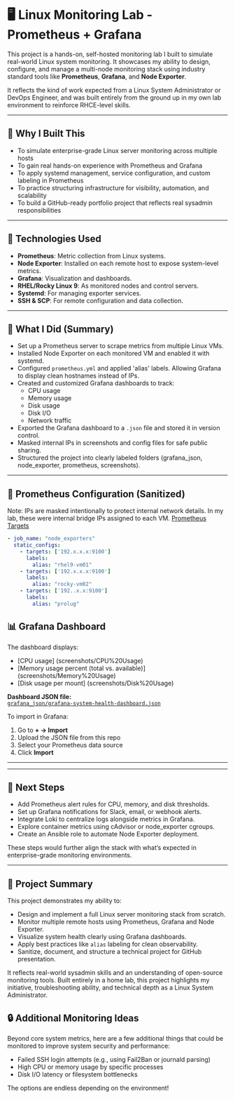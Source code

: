 # 🖥️ Linux Monitoring Lab - Prometheus + Grafana

This project is a hands-on, self-hosted monitoring lab I built to simulate real-world Linux system monitoring. It showcases my ability to design, configure, and manage a multi-node monitoring stack using industry standard tools like **Prometheus**, **Grafana**, and **Node Exporter**.

It reflects the kind of work expected from a Linux System Administrator or DevOps Engineer, and was built entirely from the ground up in my own lab environment to reinforce RHCE-level skills.

---

## 📌 Why I Built This

- To simulate enterprise-grade Linux server monitoring across multiple hosts
- To gain real hands-on experience with Prometheus and Grafana
- To apply systemd management, service configuration, and custom labeling in Prometheus
- To practice structuring infrastructure for visibility, automation, and scalability
- To build a GitHub-ready portfolio project that reflects real sysadmin responsibilities

---

## 🧱 Technologies Used

- **Prometheus**: Metric collection from Linux systems.
- **Node Exporter**: Installed on each remote host to expose system-level metrics.
- **Grafana**: Visualization and dashboards.
- **RHEL/Rocky Linux 9**: As monitored nodes and control servers.
- **Systemd**: For managing exporter services.
- **SSH & SCP**: For remote configuration and data collection.

---

## 🧠 What I Did (Summary)

- Set up a Prometheus server to scrape metrics from multiple Linux VMs.
- Installed Node Exporter on each monitored VM and enabled it with systemd.
- Configured `prometheus.yml` and applied 'alias' labels. Allowing Grafana to display clean hostnames instead of IPs.
- Created and customized Grafana dashboards to track:
  - CPU usage
  - Memory usage
  - Disk usage
  - Disk I/O
  - Network traffic
- Exported the Grafana dashboard to a `.json` file and stored it in version control.
- Masked internal IPs in screenshots and config files for safe public sharing.
- Structured the project into clearly labeled folders (grafana_json, node_exporter, prometheus, screenshots).

---

## 🔐 Prometheus Configuration (Sanitized)
Note: IPs are masked intentionally to protect internal network details. In my lab, these were internal bridge IPs assigned to each VM.
[Prometheus Targets](screenshots/prometheus-targets.png)

```yaml
- job_name: "node_exporters"
  static_configs:
    - targets: ['192.x.x.x:9100']
      labels:
        alias: "rhel9-vm01"
    - targets: ['192.x.x.x:9100']
      labels:
        alias: "rocky-vm02"
    - targets: ['192..x.x:9100']
      labels:
        alias: "prolug"
```

## 📊 Grafana Dashboard

The dashboard displays:

- [CPU usage] (screenshots/CPU%20Usage)
- [Memory usage percent (total vs. available)] (screenshots/Memory%20Usage)
- [Disk usage per mount] (screenshots/Disk%20Usage)

**Dashboard JSON file:**  
[`grafana_json/grafana-system-health-dashboard.json`](grafana_json/grafana-system-health-dashboard.json)

To import in Grafana:

1. Go to **+ → Import**
2. Upload the JSON file from this repo
3. Select your Prometheus data source
4. Click **Import**

---


---

## 🚀 Next Steps


- Add Prometheus alert rules for CPU, memory, and disk thresholds.
- Set up Grafana notifications for Slack, email, or webhook alerts.
- Integrate Loki to centralize logs alongside metrics in Grafana.
- Explore container metrics using cAdvisor or node_exporter cgroups.
- Create an Ansible role to automate Node Exporter deployment.

These steps would further align the stack with what’s expected in enterprise-grade monitoring environments.

---

## 🧾 Project Summary

This project demonstrates my ability to:

- Design and implement a full Linux server monitoring stack from scratch.
- Monitor multiple remote hosts using Prometheus, Grafana and Node Exporter.
- Visualize system health clearly using Grafana dashboards.
- Apply best practices like `alias` labeling for clean observability.
- Sanitize, document, and structure a technical project for GitHub presentation.

It reflects real-world sysadmin skills and an understanding of open-source monitoring tools. Built entirely in a home lab, this project highlights my initiative, troubleshooting ability, and technical depth as a Linux System Administrator.


## 🔒 Additional Monitoring Ideas

Beyond core system metrics, here are a few additional things that could be monitored to improve system security and performance:

- Failed SSH login attempts (e.g., using Fail2Ban or journald parsing)
- High CPU or memory usage by specific processes
- Disk I/O latency or filesystem bottlenecks

The options are endless depending on the environment!

